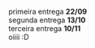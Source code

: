 primeira entrega **22/09**    
segunda entrega **13/10**    
terceira entrega **10/11**   
oiiii :D
